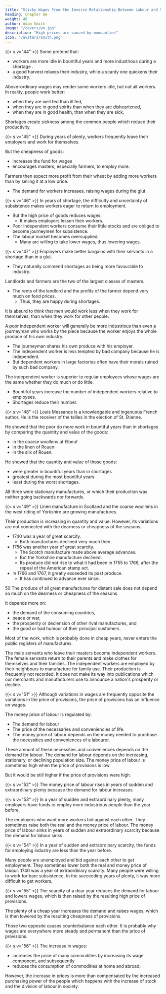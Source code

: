 ```yaml
---
title: "Sticky Wages From the Inverse Relationship Between Labour and Stock"
heading: Chapter 8e
weight: 46
author: Adam Smith
image: "/covers/wn.jpg"
description: "High prices are caused by monopolies"
icon: "/avatars/smith.png"
---
```




{{< s v="44" >}} Some pretend that:
- workers are more idle in bountiful<!-- cheap --> years and more industrious during a shortage <!-- in dear years -->.
- a <!-- plentiful subsistence --> good harvest relaxes their industry, while a scanty one quickens their industry.

Above-ordinary wages may render some workers idle, but not all workers. In reality, people work better: 
- when they are well fed than ill fed,
- when they are in good spirits than when they are disheartened,
- when they are in good health, than when they are sick.

Shortages create <!-- Years of scarcity are years of --> sickness among the common people which reduce their productivity.


{{< s v="45" >}} During <!-- an economic boom, In --> years of plenty, workers frequently leave their employers and work for themselves.

But the cheapness of goods:
- increases the fund for wages 
- encourages masters, especially farmers, to employ more.

Farmers then expect more profit from their wheat by adding more workers than by selling it at a low price.
- The demand for workers increases, raising wages during the glut.  <!-- while the number of workers in the market decreases.
The price of labour, therefore, frequently rises in cheap years. -->


{{< s v="46" >}} In years of shortage, the difficulty and uncertainty of subsistence makes workers eager to return to employment.
- But the high price of goods reduces wages.
  - It makes employers lessen their workers.
- Poor independent workers consume their little stocks and are obliged to become journeymen for subsistence.
- The labour market becomes oversupplied.
  - Many are willing to take lower wages, thus lowering wages.


{{< s v="47" >}} Employers make better bargains with their servants in a shortage than in a glut.
<!-- - They become more humble and dependent duringin dear that in cheap years --> 
- They naturally commend shortages <!-- the dear years --> as being more favourable to industry.

Landlords and farmers are the two of the largest classes of masters.
- The rents of the landlord and the profits of the farmer depend very much on food prices.
  - Thus, they are happy during shortages. <!--  dear years. -->

It is absurd to think that men would work less when they work for themselves, than when they work for other people.

A poor independent worker will generally be more industrious than even a journeyman who works by the piece because the worker enjoys the whole produce of his own industry.
- The journeyman shares his own produce with his employer.
- The independent worker is less tempted by bad company because he is independent.
- But dependent workers in large factories often have their morals ruined by such bad company.

The independent worker is superior to regular employees whose wages are the same whether they do much or do little.
- Bountiful years increase the number of independent workers relative to employees.
- Shortages reduce their number.


{{< s v="48" >}} Louis Messance is a knowledgable and ingenuous French author. He is the receiver of the tailles in the election of St. Etienne. 

He showed that the poor do more work in bountiful years than in shortages by comparing the quantity and value of the goods:
- in the coarse woollens at Elbeuf
- in the linen of Rouen
- in the silk of Rouen.

He showed that the quantity and value of those goods:
- were greater in bountiful years than in shortages
- greatest during the most bountiful years
- least during the worst shortages<!-- dearest years -->.

All three were stationary manufactures, or which their production was neither going backwards nor forwards.


{{< s v="49" >}} Linen manufacture in Scotland and the coarse woollens in the west riding of Yorkshire are growing manufactures.

Their production is increasing in quantity and value.
However, its variations are not connected with the dearness or cheapness of the seasons.

- 1740 was a year of great scarcity.
  - Both manufactures declined very much then.
- 1756 was another year of great scarcity.
  - The Scotch manufacture made above average advances.
  - But the Yorkshire manufacture declined.
  - Its produce did not rise to what it had been in 1755 to 1766, after the repeal of the American stamp act.
- In 1766 and 1767, it greatly exceeded its past produce.
  - It has continued to advance ever since.

50 The produce of all great manufactures for distant sale does not depend so much on the dearness or cheapness of the seasons.

It depends more on:
- the demand of the consuming countries,
- peace or war,
- the prosperity or declension of other rival manufactures, and
- the good or bad humour of their principal customers.

Most of the work, which is probably done in cheap years, never enters the public registers of manufactures.

The male servants who leave their masters become independent workers.
The female servants return to their parents and make clothes for themselves and their families.
The independent workers are employed by their neighbours to manufacture for family use.
Their production is frequently not recorded.
It does not make its way into publications which our merchants and manufacturers use to announce a nation's prosperity or decline.


{{< s v="51" >}} Although variations in wages are frequently opposite the variations in the price of provisions, the price of provisions has an influence on wages.

The money price of labour is regulated by:
- The demand for labour
- The price of the necessaries and conveniencies of life.
- The money price of labour depends on the money needed to purchase the necessities and conveniences of a labourer.

These amount of these necessities and conveniences depends on the demand for labour.
The demand for labour depends on the increasing, stationary, or declining population size.
The money price of labour is sometimes high when the price of provisions is low.

But it would be still higher if the price of provisions were high.


{{< s v="52" >}} The money price of labour rises in years of sudden and extraordinary plenty because the demand for labour increases.


{{< s v="53" >}} In a year of sudden and extraordinary plenty, many employers have funds to employ more industrious people than the year before.

The employers who want more workers bid against each other.
They sometimes raise both the real and the money price of labour.
The money price of labour sinks in years of sudden and extraordinary scarcity because the demand for labour sinks.

{{< s v="54" >}} In a year of sudden and extraordinary scarcity, the funds for employing industry are less than the year before.

Many people are unemployed and bid against each other to get employment.
They sometimes lower both the real and money price of labour.
1740 was a year of extraordinary scarcity.
Many people were willing to work for bare subsistence.
In the succeeding years of plenty, it was more difficult to get workers.


{{< s v="55" >}} The scarcity of a dear year reduces the demand for labour and lowers wages, which is then raised by the resulting high price of provisions.

The plenty of a cheap year increases the demand and raises wages, which is then lowered by the resulting cheapness of provisions.

Those two opposite causes counterbalance each other.
It is probably why wages are everywhere more steady and permanent than the price of provisions.


{{< s v="56" >}} The increase in wages:
- increases the price of many commodities by increasing its wage component, and subsequently
- reduces the consumption of commodities at home and abroad.

However, the increase in prices is more than compensated by the increased purchasing power of the people which happens with the increase of stock and the division of labour in society.